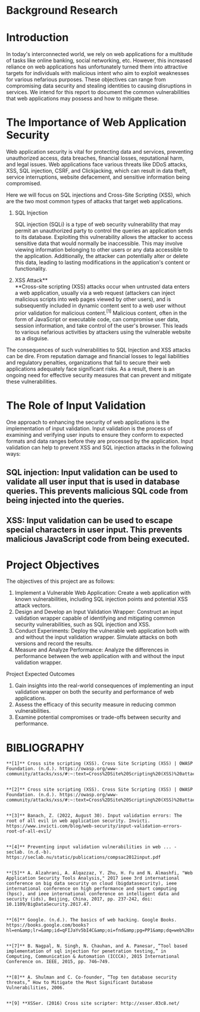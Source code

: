 
# Background Research


# Introduction

In today's interconnected world, we rely on web applications for a multitude of tasks like online banking, social networking, etc. However, this increased reliance on web applications has unfortunately turned them into attractive targets for individuals with malicious intent who aim to exploit weaknesses for various nefarious purposes. These objectives can range from compromising data security and stealing identities to causing disruptions in services. We intend for this report to document the common vulnerabilities that web applications may possess and how to mitigate these.


# The Importance of Web Application Security

Web application security is vital for protecting data and services, preventing unauthorized access, data breaches, financial losses, reputational harm, and legal issues. Web applications face various threats like DDoS attacks, XSS, SQL injection, CSRF, and Clickjacking, which can result in data theft, service interruptions, website defacement, and sensitive information being compromised.

Here we will focus on  SQL injections and Cross-Site Scripting (XSS), which are the two most common types of attacks that target web applications.



1. SQL Injection

    SQL injection (SQLi) is a type of web security vulnerability that may permit an unauthorized party to control the queries an application sends to its database. Exploiting this vulnerability allows the attacker to access sensitive data that would normally be inaccessible. This may involve viewing information belonging to other users or any data accessible to the application. Additionally, the attacker can potentially alter or delete this data, leading to lasting modifications in the application's content or functionality.

2. XSS Attack** \
**Cross-site scripting (XSS) attacks occur when untrusted data enters a web application, usually via a web request (attackers can inject malicious scripts into web pages viewed by other users), and is subsequently included in dynamic content sent to a web user without prior validation for malicious content.<sup>[1]</sup> Malicious content, often in the form of JavaScript or executable code, can compromise user data, session information, and take control of the user's browser. This leads to various nefarious activities by attackers using the vulnerable website as a disguise.

The consequences of such vulnerabilities to SQL Injection and XSS attacks can be dire. From reputation damage and financial losses to legal liabilities and regulatory penalties, organizations that fail to secure their web applications adequately face significant risks. As a result, there is an ongoing need for effective security measures that can prevent and mitigate these vulnerabilities.


# The Role of Input Validation

One approach to enhancing the security of web applications is the implementation of input validation. Input validation is the process of examining and verifying user inputs to ensure they conform to expected formats and data ranges before they are processed by the application. Input validation can help to prevent XSS and SQL injection attacks in the following ways:


## SQL injection: Input validation can be used to validate all user input that is used in database queries. This prevents malicious SQL code from being injected into the queries.


## XSS: Input validation can be used to escape special characters in user input. This prevents malicious JavaScript code from being executed.


# Project Objectives

The objectives of this project are as follows:



1. Implement a Vulnerable Web Application: Create a web application with known vulnerabilities, including SQL injection points and potential XSS attack vectors.
2. Design and Develop an Input Validation Wrapper: Construct an input validation wrapper capable of identifying and mitigating common security vulnerabilities, such as SQL injection and XSS.
3. Conduct Experiments: Deploy the vulnerable web application both with and without the input validation wrapper. Simulate attacks on both versions and record the results.
4. Measure and Analyze Performance: Analyze the differences in performance between the web application with and without the input validation wrapper.

Project Expected Outcomes



1. Gain insights into the real-world consequences of implementing an input validation wrapper on both the security and performance of web applications.
2. Assess the efficacy of this security measure in reducing common vulnerabilities.
3. Examine potential compromises or trade-offs between security and performance.


# BIBLIOGRAPHY


    **[1]** Cross site scripting (XSS). Cross Site Scripting (XSS) | OWASP Foundation. (n.d.). https://owasp.org/www-community/attacks/xss/#:~:text=Cross%2DSite%20Scripting%20(XSS)%20attacks%20occur%20when%3A,being%20validated%20for%20malicious%20content. 


    **[2]** Cross site scripting (XSS). Cross Site Scripting (XSS) | OWASP Foundation. (n.d.). https://owasp.org/www-community/attacks/xss/#:~:text=Cross%2DSite%20Scripting%20(XSS)%20attacks%20occur%20when%3A,being%20validated%20for%20malicious%20content. 


    **[3]** Banach, Z. (2022, August 30). Input validation errors: The root of all evil in web application security. Invicti. https://www.invicti.com/blog/web-security/input-validation-errors-root-of-all-evil/ 


    **[4]** Preventing input validation vulnerabilities in web ... - seclab. (n.d.-b). https://seclab.nu/static/publications/compsac2012input.pdf 


    **[5]** A. Alzahrani, A. Alqazzaz, Y. Zhu, H. Fu and N. Almashfi, "Web Application Security Tools Analysis," 2017 ieee 3rd international conference on big data security on cloud (bigdatasecurity), ieee international conference on high performance and smart computing (hpsc), and ieee international conference on intelligent data and security (ids), Beijing, China, 2017, pp. 237-242, doi: 10.1109/BigDataSecurity.2017.47.


    **[6]** Google. (n.d.). The basics of web hacking. Google Books. https://books.google.com/books?hl=en&amp;lr=&amp;id=qFIJaYv5bI4C&amp;oi=fnd&amp;pg=PP1&amp;dq=web%2Bsecurity%2Btechniques%2Band%2Btools&amp;ots=7YjziMm3hT&amp;sig=2jpTosNhWoIggZKlSXG9E6rJZ18#v=onepage&amp;q=web%20security%20techniques%20and%20tools&amp;f=false 


    **[7]** B. Nagpal, N. Singh, N. Chauhan, and A. Panesar, “Tool based implementation of sql injection for penetration testing,” in Computing, Communication & Automation (ICCCA), 2015 International Conference on. IEEE, 2015, pp. 746–749.


    **[8]** A. Shulman and C. Co-founder, “Top ten database security threats,” How to Mitigate the Most Significant Database Vulnerabilities, 2006.


    **[9] **XSSer. (2016) Cross site scripter: http://xsser.03c8.net/

